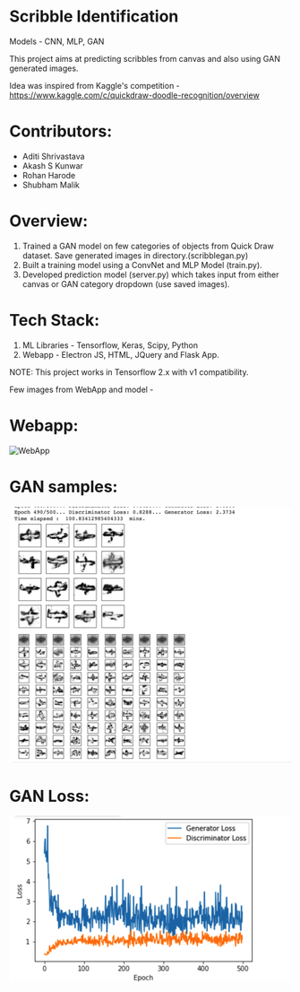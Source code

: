 # Scribble Identification

Models - CNN, MLP, GAN

This project aims at predicting scribbles from canvas and also using GAN generated images.

Idea was inspired from Kaggle's competition - https://www.kaggle.com/c/quickdraw-doodle-recognition/overview


# Contributors:

* Aditi Shrivastava
* Akash S Kunwar
* Rohan Harode
* Shubham Malik


# Overview:
1. Trained a GAN model on few categories of objects from Quick Draw dataset. Save generated images in directory.(scribblegan.py)
2. Built a training model using a ConvNet and MLP Model (train.py).
3. Developed prediction model (server.py) which takes input from either canvas or GAN category dropdown (use saved images).


# Tech Stack:
1. ML Libraries - Tensorflow, Keras, Scipy, Python
2. Webapp - Electron JS, HTML, JQuery and Flask App. 

NOTE: This project works in Tensorflow 2.x with v1 compatibility.


Few images from WebApp and model - 

# Webapp:

![WebApp](https://github.com/rohanharode/Scribble-Prediction-CNN-GAN/blob/master/static/webapp.png)


# GAN samples:

![GAN-Sample](https://github.com/darklord0794/Scribble-Prediction-CNN-GAN-/blob/master/gan-final_chart.png)


# GAN Loss:

![GAN-Loss](https://github.com/darklord0794/Scribble-Prediction-CNN-GAN-/blob/master/gan-loss.png)


